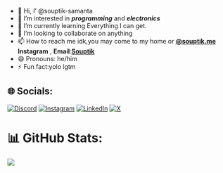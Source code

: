 - 👋 Hi, I’ @souptik-samanta
- 👀 I’m interested in **_programming_** and **_electronics_**
- 🌱 I’m currently learning Everything I can get.
- 💞️ I’m looking to collaborate on anything
- 📫 How to reach me idk,you may come to my home or [**@souptik.me**](https://www.instagram.com/souptik.me/) **Instagram** , **Email**:[**Souptik**](souptiksamanta20141188@gmail.com)
- 😄 Pronouns: he/him
- ⚡ Fun fact:yolo lgtm
## 🌐 Socials:
[![Discord](https://img.shields.io/badge/Discord-%237289DA.svg?logo=discord&logoColor=white)](https://discord.gg/souptik_) [![Instagram](https://img.shields.io/badge/Instagram-%23E4405F.svg?logo=Instagram&logoColor=white)](https://instagram.com/souptik.me) [![LinkedIn](https://img.shields.io/badge/LinkedIn-%230077B5.svg?logo=linkedin&logoColor=white)](https://linkedin.com/in/me-souptik) [![X](https://img.shields.io/badge/X-black.svg?logo=X&logoColor=white)](https://x.com/Souptik_samanta) 

# 📊 GitHub Stats:

![](https://github-readme-stats.vercel.app/api/top-langs/?username=souptik-samanta&theme=dark&hide_border=false&include_all_commits=true&count_private=true&layout=compact)


<!---
souptik-samanta/souptik-samanta is a ✨ special ✨ repository because its `README.md` (this file) appears on your GitHub profile.
You can click the Preview link to take a look at your changes.
--->
